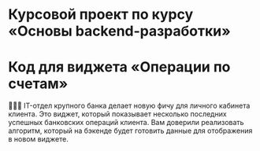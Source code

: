 # Курсовой проект по курсу «Основы backend-разработки»

# Код для виджета «Операции по счетам»

👨🏻‍💻 IT-отдел крупного банка делает новую фичу для личного кабинета клиента. Это виджет, который показывает несколько последних успешных банковских операций клиента. 
    Вам доверили реализовать алгоритм, который на бэкенде будет готовить данные для отображения в новом виджете.
